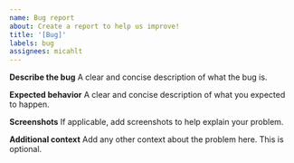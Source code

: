 ```yaml
---
name: Bug report
about: Create a report to help us improve!
title: '[Bug]'
labels: bug
assignees: micahlt
---
```



**Describe the bug**
A clear and concise description of what the bug is.

**Expected behavior**
A clear and concise description of what you expected to happen.

**Screenshots**
If applicable, add screenshots to help explain your problem. 

**Additional context**
Add any other context about the problem here. This is optional.
